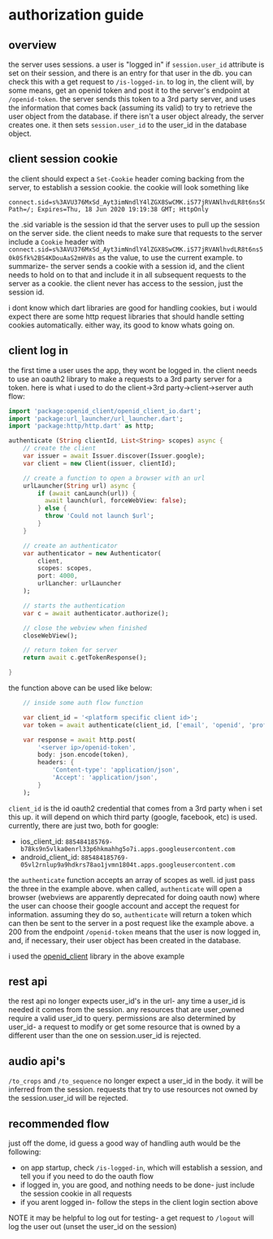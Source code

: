 # authorization guide


## overview
the server uses sessions. a user is "logged in" if `session.user_id` attribute is set on their session, and there is an entry for that user in the db.
you can check this with a get request to `/is-logged-in`.
to log in, the client will, by some means, get an openid token and post it to the server's endpoint at `/openid-token`.
the server sends this token to a 3rd party server, and uses the information that comes back (assuming its valid) to try to retrieve the user object
from the database.
if there isn't a user object already, the server creates one.
it then sets `session.user_id` to the user_id in the database object.


## client session cookie
the client should expect a `Set-Cookie` header coming backing from the server, to establish a session cookie.
the cookie will look something like
```
connect.sid=s%3AVU376MxSd_Ayt3imNndlY4lZGX8SwCMK.iS77jRVANlhvdLR8t6ns50k0Sfk%2BS4KDouAaS2mHV8s; Path=/; Expires=Thu, 18 Jun 2020 19:19:38 GMT; HttpOnly
```
the .sid variable is the session id that the server uses to pull up the session on the server side.
the client needs to make sure that requests to the server include a `Cookie` header with `connect.sid=s%3AVU376MxSd_Ayt3imNndlY4lZGX8SwCMK.iS77jRVANlhvdLR8t6ns50k0Sfk%2BS4KDouAaS2mHV8s` as the value,
to use the current example.
to summarize- the server sends a cookie with a session id, and the client needs to hold on to that and include it in all subsequent requests to the server as a cookie.
the client never has access to the session, just the session id.

i dont know which dart libraries are good for handling cookies, but i would expect there are some http request libraries that should handle setting cookies automatically. either way, its good
to know whats going on.


## client log in
the first time a user uses the app, they wont be logged in. the client needs to use an oauth2 library to make a requests to a 3rd party server for a token.
here is what i used to do the client->3rd party->client->server auth flow:
```dart
import 'package:openid_client/openid_client_io.dart';
import 'package:url_launcher/url_launcher.dart';
import 'package:http/http.dart' as http;

authenticate (String clientId, List<String> scopes) async {
    // create the client
    var issuer = await Issuer.discover(Issuer.google);
    var client = new Client(issuer, clientId);

    // create a function to open a browser with an url
    urlLauncher(String url) async {
        if (await canLaunch(url)) {
          await launch(url, forceWebView: false);
        } else {
          throw 'Could not launch $url';
        }
    }

    // create an authenticator
    var authenticator = new Authenticator(
        client,
        scopes: scopes,
        port: 4000,
        urlLancher: urlLauncher
    );

    // starts the authentication
    var c = await authenticator.authorize();

    // close the webview when finished
    closeWebView();

    // return token for server
    return await c.getTokenResponse();

}
```
the function above can be used like below:
```dart
    // inside some auth flow function

    var client_id = '<platform specific client id>';
    var token = await authenticate(client_id, ['email', 'openid', 'profile']);

    var response = await http.post(
        '<server ip>/openid-token',
        body: json.encode(token),
        headers: {
            'Content-type': 'application/json',
            'Accept': 'application/json',
        }
    );
```

`client_id` is the id oauth2 credential that comes from a 3rd party when i set this up. it will depend on which
third party (google, facebook, etc) is used. currently, there are just two, both for google:

* ios_client_id: `885484185769-b78ks9n5vlka0enrl33p6hkmahhg5o7i.apps.googleusercontent.com`
* android_client_id: `885484185769-05vl2rnlup9a9hdkrs78ao1jvmn1804t.apps.googleusercontent.com`

the `authenticate` function accepts an array of scopes as well. id just pass the three in the example above.
when called, `authenticate` will open a browser (webviews are apparently deprecated for doing oauth now) where the user
can choose their google account and accept the request for information. assuming they do so, `authenticate` will
return a token which can then be sent to the server in a post request like the example above. a 200 from the endpoint `/openid-token`
means that the user is now logged in, and, if necessary, their user object has been created in the database.

i used the [openid_client](https://pub.dev/packages/openid_client) library in the above example


## rest api
the rest api no longer expects user_id's in the url- any time a user_id is needed it comes from the session.
any resources that are user_owned require a valid user_id to query. permissions are also determined by user_id-
a request to modify or get some resource that is owned by a different user than the one on session.user_id is rejected.


## audio api's
`/to_crops` and `/to_sequence` no longer expect a user_id in the body. it will be inferred from the session. requests
that try to use resources not owned by the session.user_id will be rejected.


## recommended flow
just off the dome, id guess a good way of handling auth would be the following:
* on app startup, check `/is-logged-in`, which will establish a session, and tell you if you need to do the oauth flow
* if logged in, you are good, and nothing needs to be done- just include the session cookie in all requests
* if you arent logged in- follow the steps in the client login section above

NOTE it may be helpful to log out for testing- a get request to `/logout` will log the user out (unset the user_id on the session)
